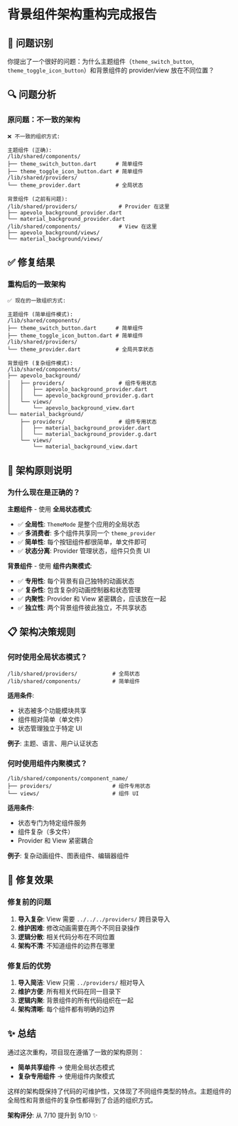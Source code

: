 # 背景组件架构重构完成报告

## 🎯 问题识别

你提出了一个很好的问题：为什么主题组件（`theme_switch_button`, `theme_toggle_icon_button`）和背景组件的 provider/view 放在不同位置？

## 🔍 问题分析

### 原问题：不一致的架构

```
❌ 不一致的组织方式:

主题组件 (正确):
/lib/shared/components/
├── theme_switch_button.dart      # 简单组件
├── theme_toggle_icon_button.dart # 简单组件
/lib/shared/providers/
└── theme_provider.dart           # 全局状态

背景组件 (之前有问题):
/lib/shared/providers/             # Provider 在这里
├── apevolo_background_provider.dart
└── material_background_provider.dart
/lib/shared/components/            # View 在这里
├── apevolo_background/views/
└── material_background/views/
```

## ✅ 修复结果

### 重构后的一致架构

```
✅ 现在的一致组织方式:

主题组件 (简单组件模式):
/lib/shared/components/
├── theme_switch_button.dart      # 简单组件
├── theme_toggle_icon_button.dart # 简单组件
/lib/shared/providers/
└── theme_provider.dart           # 全局共享状态

背景组件 (复杂组件模式):
/lib/shared/components/
├── apevolo_background/
│   ├── providers/                 # 组件专用状态
│   │   ├── apevolo_background_provider.dart
│   │   └── apevolo_background_provider.g.dart
│   └── views/
│       └── apevolo_background_view.dart
└── material_background/
    ├── providers/                 # 组件专用状态
    │   ├── material_background_provider.dart
    │   └── material_background_provider.g.dart
    └── views/
        └── material_background_view.dart
```

## 🎨 架构原则说明

### 为什么现在是正确的？

**主题组件** - 使用 **全局状态模式**:

- ✅ **全局性**: `ThemeMode` 是整个应用的全局状态
- ✅ **多消费者**: 多个组件共享同一个 `theme_provider`
- ✅ **简单性**: 每个按钮组件都很简单，单文件即可
- ✅ **状态分离**: Provider 管理状态，组件只负责 UI

**背景组件** - 使用 **组件内聚模式**:

- ✅ **专用性**: 每个背景有自己独特的动画状态
- ✅ **复杂性**: 包含复杂的动画控制器和状态管理
- ✅ **内聚性**: Provider 和 View 紧密耦合，应该放在一起
- ✅ **独立性**: 两个背景组件彼此独立，不共享状态

## 📋 架构决策规则

### 何时使用全局状态模式？

```
/lib/shared/providers/           # 全局状态
/lib/shared/components/          # 简单组件
```

**适用条件**:

- 状态被多个功能模块共享
- 组件相对简单（单文件）
- 状态管理独立于特定 UI

**例子**: 主题、语言、用户认证状态

### 何时使用组件内聚模式？

```
/lib/shared/components/component_name/
├── providers/                   # 组件专用状态
└── views/                       # 组件 UI
```

**适用条件**:

- 状态专门为特定组件服务
- 组件复杂（多文件）
- Provider 和 View 紧密耦合

**例子**: 复杂动画组件、图表组件、编辑器组件

## 🎉 修复效果

### 修复前的问题

1. **导入复杂**: View 需要 `../../../providers/` 跨目录导入
2. **维护困难**: 修改动画需要在两个不同目录操作
3. **逻辑分散**: 相关代码分布在不同位置
4. **架构不清**: 不知道组件的边界在哪里

### 修复后的优势

1. **导入简洁**: View 只需 `../providers/` 相对导入
2. **维护方便**: 所有相关代码在同一目录下
3. **逻辑内聚**: 背景组件的所有代码组织在一起
4. **架构清晰**: 每个组件都有明确的边界

## ✨ 总结

通过这次重构，项目现在遵循了一致的架构原则：

- **简单共享组件** → 使用全局状态模式
- **复杂专用组件** → 使用组件内聚模式

这样的架构既保持了代码的可维护性，又体现了不同组件类型的特点。主题组件的全局性和背景组件的复杂性都得到了合适的组织方式。

**架构评分**: 从 7/10 提升到 9/10 ✨
